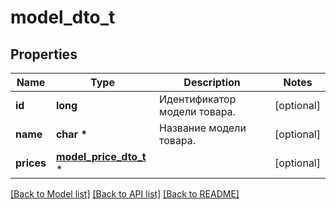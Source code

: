 # model_dto_t

## Properties
Name | Type | Description | Notes
------------ | ------------- | ------------- | -------------
**id** | **long** | Идентификатор модели товара. | [optional] 
**name** | **char \*** | Название модели товара. | [optional] 
**prices** | [**model_price_dto_t**](model_price_dto.md) \* |  | [optional] 

[[Back to Model list]](../README.md#documentation-for-models) [[Back to API list]](../README.md#documentation-for-api-endpoints) [[Back to README]](../README.md)



